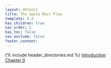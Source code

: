 ```yaml
---
layout: default
title: The Spice Must Flow
template: 0.4
has_children: true
nav_order: 5
has_toc: false
nav_exclude: false
footer_content:
---
```


{% include header_directories.md %} 
[Introduction](Introduction)  
[Chapter 0](Chapter_0)  